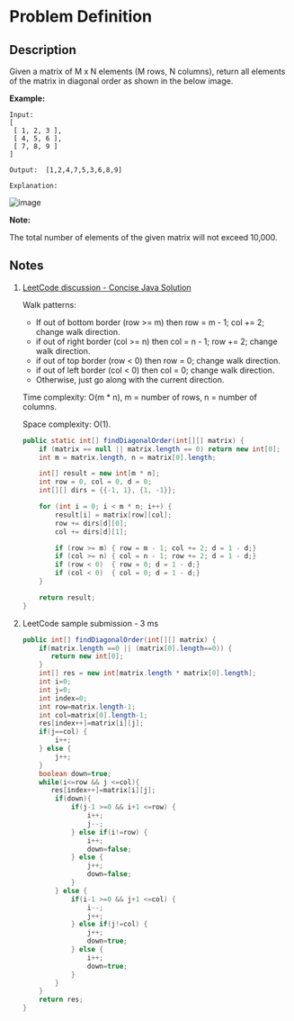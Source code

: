 # Problem Definition

## Description

Given a matrix of M x N elements (M rows, N columns), return all elements of the matrix in diagonal order as shown in the below image.

**Example:**

```text
Input:
[
 [ 1, 2, 3 ],
 [ 4, 5, 6 ],
 [ 7, 8, 9 ]
]

Output:  [1,2,4,7,5,3,6,8,9]

Explanation:
```

![image](https://assets.leetcode.com/uploads/2018/10/12/diagonal_traverse.png)

**Note:**

The total number of elements of the given matrix will not exceed 10,000.

## Notes

1. [LeetCode discussion - Concise Java Solution](https://leetcode.com/explore/interview/card/google/63/sorting-and-searching-4/452/discuss/97712/Concise-Java-Solution)

    Walk patterns:

    * If out of bottom border (row >= m) then row = m - 1; col += 2; change walk direction.
    * if out of right border (col >= n) then col = n - 1; row += 2; change walk direction.
    * if out of top border (row < 0) then row = 0; change walk direction.
    * if out of left border (col < 0) then col = 0; change walk direction.
    * Otherwise, just go along with the current direction.

    Time complexity: O(m * n), m = number of rows, n = number of columns.

    Space complexity: O(1).

    ```java
    public static int[] findDiagonalOrder(int[][] matrix) {
        if (matrix == null || matrix.length == 0) return new int[0];
        int m = matrix.length, n = matrix[0].length;

        int[] result = new int[m * n];
        int row = 0, col = 0, d = 0;
        int[][] dirs = {{-1, 1}, {1, -1}};

        for (int i = 0; i < m * n; i++) {
            result[i] = matrix[row][col];
            row += dirs[d][0];
            col += dirs[d][1];

            if (row >= m) { row = m - 1; col += 2; d = 1 - d;}
            if (col >= n) { col = n - 1; row += 2; d = 1 - d;}
            if (row < 0)  { row = 0; d = 1 - d;}
            if (col < 0)  { col = 0; d = 1 - d;}
        }

        return result;
    }
    ```

1. LeetCode sample submission - 3 ms

    ```java
    public int[] findDiagonalOrder(int[][] matrix) {
        if(matrix.length ==0 || (matrix[0].length==0)) {
           return new int[0];
        }
        int[] res = new int[matrix.length * matrix[0].length];
        int i=0;
        int j=0;
        int index=0;
        int row=matrix.length-1;
        int col=matrix[0].length-1;
        res[index++]=matrix[i][j];
        if(j==col) {
            i++;
        } else {
            j++;
        }
        boolean down=true;
        while(i<=row && j <=col){
           res[index++]=matrix[i][j];
            if(down){
                if(j-1 >=0 && i+1 <=row) {
                    i++;
                    j--;
                } else if(i!=row) {
                    i++;
                    down=false;
                } else {
                    j++;
                    down=false;
                }
            } else {
                if(i-1 >=0 && j+1 <=col) {
                    i--;
                    j++;
                } else if(j!=col) {
                    j++;
                    down=true;
                } else {
                    i++;
                    down=true;
                }
            }
        }
        return res;
    }
    ```